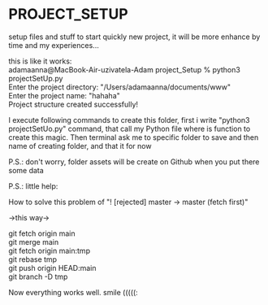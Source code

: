 # PROJECT_SETUP
setup files and stuff to start quickly new project, it will be more enhance by time and my experiences...

this is like it works:  
adamaanna@MacBook-Air-uzivatela-Adam project_Setup % python3 projectSetUp.py  
Enter the project directory: "/Users/adamaanna/documents/www"  
Enter the project name: "hahaha"  
Project structure created successfully!  

I execute following commands to create this folder, first i write "python3 projectSetUo.py" command, that call my Python file where is function to create this magic. Then terminal ask me to specific folder to save and then name of creating folder, and that it for now

P.S.: don't worry, folder assets will be create on Github when you put there some data


P.S.: little help:

How to solve this problem of "! [rejected] master -> master (fetch first)"

->this way->

git fetch origin main  
git merge  main  
git fetch origin main:tmp  
git rebase tmp  
git push origin HEAD:main  
git branch -D tmp  

Now everything works well. smile (((((:
